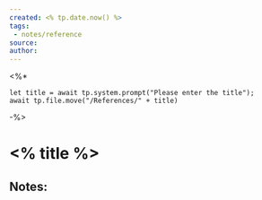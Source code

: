 ```yaml
---
created: <% tp.date.now() %>
tags: 
 - notes/reference
source: 
author: 
---
```

<%*

	let title = await tp.system.prompt("Please enter the title");
	await tp.file.move("/References/" + title)

-%>

# <% title %>

## Notes:

